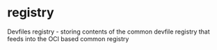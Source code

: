 # registry
Devfiles registry - storing contents of the common devfile registry that feeds into the OCI based common registry
